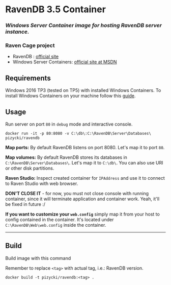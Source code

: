 # RavenDB 3.5 Container
### _Windows Server Container image for hosting RavenDB server instance._
### Raven Cage project

* RavenDB : [official site](https://ravendb.net/)
* Windows Server Containers: [official site at MSDN](https://msdn.microsoft.com/virtualization/windowscontainers/containers_welcome)

## Requirements

Windows 2016 TP3 (tested on TP5) with installed Windows Containers.
To install Windows Containers on your machine follow this [guide](https://msdn.microsoft.com/pl-pl/virtualization/windowscontainers/quick_start/quick_start_windows_server).

## Usage

Run server on port `80` in `debug` mode and interactive console.

```
docker run -it -p 80:8080 -v C:\db\:C:\RavenDB\Server\Databases\ pizycki/ravendb
```

**Map ports:** By default RavenDB listens on port 8080. Let's map it to port `80`.

**Map volumes:** By default RavenDB stores its databases in `C:\RavenDB\Server\Databases\`. Let's map it to `C:\db\`. You can also use URI or other disk partitions.

**Raven Studio:** Inspect created container for `IPAddress` and use it to connect to Raven Studio with web browser.

**DON'T CLOSE IT** - for now, you must not close console with running container, since it will terminate application and container work. Yeah, it'll be fixed in future :/

**If you want to customize your `web.config`** simply map it from your host to config contained in the container. It's located under `C:\RavenDB\Web\web.config` inside the container. 


---
## Build

Build image with this command

Remember to replace `<tag>` with actual tag, i.e.: RavenDB version.

```
docker build -t pizycki/ravendb:<tag> .
```
